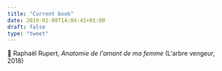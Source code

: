 ```yaml
---
title: "Current book"
date: 2019-01-08T14:04:41+01:00
draft: false
type: "tweet"
---
```

&#x1f4d6; Raphaël Rupert, *Anatomie de l'amant de ma femme* (L'arbre vengeur, 2018)
